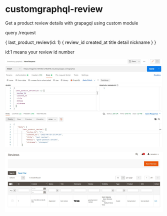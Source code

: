 # customgraphql-review
Get a product review details with grapagql using custom module


query /request

{
  last_product_review(id: 1) {
   review_id
   created_at
   title
   detail
   nickname
  }
}

id:1 means your review id number

![Test Image 1](web/test.jpeg)

![Test Image 1](web/test1.jpeg)
